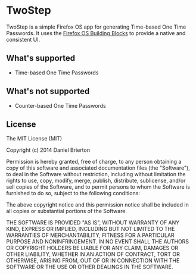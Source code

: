 # TwoStep

TwoStep is a simple Firefox OS app for generating Time-based One Time Passwords. It uses the [Firefox OS Building Blocks](http://buildingfirefoxos.com/building-blocks) to provide a native and consistent UI.

## What's supported

* Time-based One Time Passwords

## What's not supported

* Counter-based One Time Passwords

## License

The MIT License (MIT)

Copyright (c) 2014 Daniel Brierton

Permission is hereby granted, free of charge, to any person obtaining a copy of
this software and associated documentation files (the "Software"), to deal in
the Software without restriction, including without limitation the rights to
use, copy, modify, merge, publish, distribute, sublicense, and/or sell copies of
the Software, and to permit persons to whom the Software is furnished to do so,
subject to the following conditions:

The above copyright notice and this permission notice shall be included in all
copies or substantial portions of the Software.

THE SOFTWARE IS PROVIDED "AS IS", WITHOUT WARRANTY OF ANY KIND, EXPRESS OR
IMPLIED, INCLUDING BUT NOT LIMITED TO THE WARRANTIES OF MERCHANTABILITY, FITNESS
FOR A PARTICULAR PURPOSE AND NONINFRINGEMENT. IN NO EVENT SHALL THE AUTHORS OR
COPYRIGHT HOLDERS BE LIABLE FOR ANY CLAIM, DAMAGES OR OTHER LIABILITY, WHETHER
IN AN ACTION OF CONTRACT, TORT OR OTHERWISE, ARISING FROM, OUT OF OR IN
CONNECTION WITH THE SOFTWARE OR THE USE OR OTHER DEALINGS IN THE SOFTWARE.
